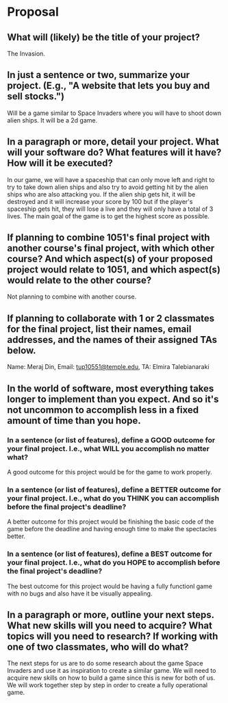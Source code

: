 # Proposal

## What will (likely) be the title of your project?

The Invasion.

## In just a sentence or two, summarize your project. (E.g., "A website that lets you buy and sell stocks.")

Will be a game similar to Space Invaders where you will have to shoot down alien ships. It will be a 2d game.

## In a paragraph or more, detail your project. What will your software do? What features will it have? How will it be executed?

In our game, we will have a spaceship that can only move left and right to try to take down alien ships and also try to avoid getting hit by the alien ships who are also attacking you. If the alien ship gets hit, it will be destroyed and it will increase your score by 100 but if the player's spaceship gets hit, they will lose a live and they will only have a total of 3 lives. The main goal of the game is to get the highest score as possible.

## If planning to combine 1051's final project with another course's final project, with which other course? And which aspect(s) of your proposed project would relate to 1051, and which aspect(s) would relate to the other course?

Not planning to combine with another course.

## If planning to collaborate with 1 or 2 classmates for the final project, list their names, email addresses, and the names of their assigned TAs below.

Name: Meraj Din,
Email: tup10551@temple.edu,
TA: Elmira Talebianaraki

## In the world of software, most everything takes longer to implement than you expect. And so it's not uncommon to accomplish less in a fixed amount of time than you hope.

### In a sentence (or list of features), define a GOOD outcome for your final project. I.e., what WILL you accomplish no matter what?

A good outcome for this project would be for the game to work properly.

### In a sentence (or list of features), define a BETTER outcome for your final project. I.e., what do you THINK you can accomplish before the final project's deadline?

A better outcome for this project would be finishing the basic code of the game before the deadline and having enough time to make the spectacles better.

### In a sentence (or list of features), define a BEST outcome for your final project. I.e., what do you HOPE to accomplish before the final project's deadline?

The best outcome for this project would be having a fully functionl game with no bugs and also have it be visually appealing.

## In a paragraph or more, outline your next steps. What new skills will you need to acquire? What topics will you need to research? If working with one of two classmates, who will do what?

The next steps for us are to do some research about the game Space Invaders and use it as inspiration to create a similar game. We will need to acquire new skills on how to build a game since this is new for both of us. We will work together step by step in order to create a fully operational game.
